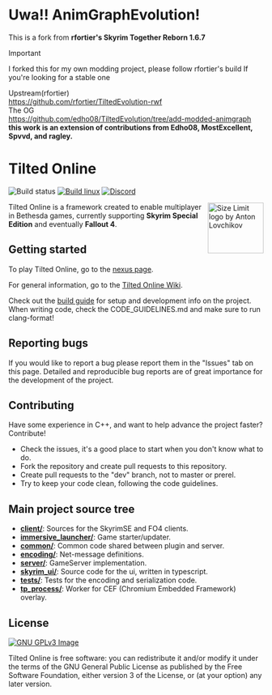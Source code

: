 # Uwa!! AnimGraphEvolution!  
This is a fork from **rfortier's Skyrim Together Reborn 1.6.7**  
> [!IMPORTANT]
> I forked this for my own modding project, please follow rfortier's build If you're looking for a stable one
  
Upstream(rfortier)  
https://github.com/rfortier/TiltedEvolution-rwf  
The OG  
https://github.com/edho08/TiltedEvolution/tree/add-modded-animgraph  
**this work is an extension of contributions from Edho08, MostExcellent, Spvvd, and ragley.**
  
# Tilted Online
![Build status](https://github.com/tiltedphoques/TiltedEvolution/workflows/Build%20windows/badge.svg?branch=master) [![Build linux](https://github.com/tiltedphoques/TiltedEvolution/actions/workflows/linux.yml/badge.svg)](https://github.com/tiltedphoques/TiltedEvolution/actions/workflows/linux.yml)  [![Discord](https://img.shields.io/discord/247835175860305931.svg?label=&logo=discord&logoColor=ffffff&color=7389D8&labelColor=6A7EC2)](https://discord.gg/skyrimtogether)

<img src="https://avatars.githubusercontent.com/u/52131158?s=200&v=4" align="right"
     alt="Size Limit logo by Anton Lovchikov" width="110" height="100">

Tilted Online is a framework created to enable multiplayer in Bethesda games, currently supporting **Skyrim Special Edition** and eventually **Fallout 4**.

## Getting started
To play Tilted Online, go to the [nexus page](https://www.nexusmods.com/skyrimspecialedition/mods/69993).

For general information, go to the [Tilted Online Wiki](https://wiki.tiltedphoques.com/tilted-online/).

Check out the [build guide](https://wiki.tiltedphoques.com/tilted-online/technical-documentation/build-guide) for setup and development info on the project. When writing code, check the CODE_GUIDELINES.md and make sure to run clang-format!

## Reporting bugs
If you would like to report a bug please report them in the "Issues" tab on this page. Detailed and reproducible bug reports are of great importance for the development of the project.

## Contributing
Have some experience in C++, and want to help advance the project faster? Contribute!
- Check the issues, it's a good place to start when you don't know what to do.
- Fork the repository and create pull requests to this repository.
- Create pull requests to the "dev" branch, not to master or prerel.
- Try to keep your code clean, following the code guidelines.

## Main project source tree

* [**client/**](./Code/client): Sources for the SkyrimSE and FO4 clients.
* [**immersive_launcher/**](./Code/immersive_launcher): Game starter/updater.
* [**common/**](./Code/common): Common code shared between plugin and server.
* [**encoding/**](./Code/encoding): Net-message definitions.
* [**server/**](./Code/server): GameServer implementation.
* [**skyrim_ui/**](./Code/skyrim_ui): Source code for the ui, written in typescript. 
* [**tests/**](./Code/tests): Tests for the encoding and serialization code.
* [**tp_process/**](./Code/tp_process): Worker for CEF (Chromium Embedded Framework) overlay.

## License
[![GNU GPLv3 Image](https://www.gnu.org/graphics/gplv3-127x51.png)](http://www.gnu.org/licenses/gpl-3.0.en.html)

Tilted Online is free software: you can redistribute it and/or modify
it under the terms of the GNU General Public License as published by
the Free Software Foundation, either version 3 of the License, or
(at your option) any later version.
